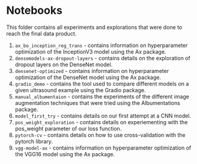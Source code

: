 # Notebooks

This folder contains all experiments and explorations that were done to reach the final data product. 

1. `ax_bo_inception_reg_trans` - contains information on hyperparameter optimization of the InceptionV3 model using the Ax package. 
2. `densemodels-ax-dropout-layers` - contains details on the exploration of dropout layers on the DenseNet model. 
3. `densenet-optimized` - contains information on hyperparameter optimization of the DenseNet model using the Ax package.
4. `gradio_demo` - contains the tool used to compare different models on a given ultrasound example using the Gradio package. 
5. `manual_albumentaion` - contains the experiments of the different image augmentation techniques that were tried using the Albumentations package. 
6. `model_first_try` - contains details on our first attempt at a CNN model. 
7. `pos_weight_exploration` - contains details on experiementing with the pos_weight parameter of our loss function. 
8. `pytorch-cv` - contains details on how to use cross-validation with the pytorch library. 
9. `vgg-model-ax` - contains information on hyperparameter optimization of the VGG16 model using the Ax package. 